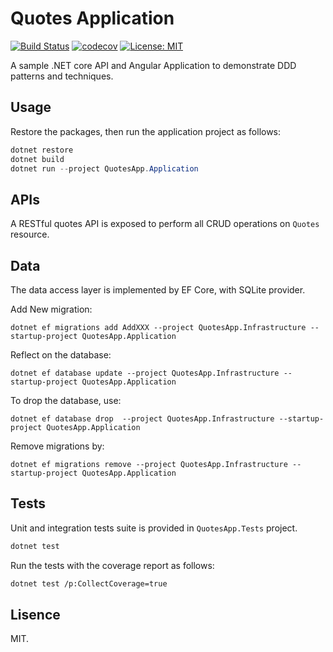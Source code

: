 # Quotes Application

[![Build Status](https://travis-ci.com/abarrak/Quotes-Application.svg?token=6srXbW1inBqbcVxZhTbQ&branch=master)](https://travis-ci.com/abarrak/Quotes-Application) [![codecov](https://codecov.io/gh/abarrak/Quotes-Application/branch/master/graph/badge.svg?token=NQoRbhJ1Ys)](https://codecov.io/gh/abarrak/Quotes-Application) [![License: MIT](https://img.shields.io/badge/License-MIT-yellow.svg)](https://opensource.org/licenses/MIT)


A sample .NET core API and Angular Application to demonstrate DDD patterns and techniques.

## Usage

Restore the packages, then run the application project as follows:

```csharp
dotnet restore
dotnet build
dotnet run --project QuotesApp.Application
```

## APIs

A RESTful quotes API is exposed to perform all CRUD operations on `Quotes` resource.

## Data

The data access layer is implemented by EF Core, with SQLite provider.

Add New migration:

```shell
dotnet ef migrations add AddXXX --project QuotesApp.Infrastructure --startup-project QuotesApp.Application
```

Reflect on the database:

```shell
dotnet ef database update --project QuotesApp.Infrastructure --startup-project QuotesApp.Application
```

To drop the database, use:

```shell
dotnet ef database drop  --project QuotesApp.Infrastructure --startup-project QuotesApp.Application
```

Remove migrations by:

```shell
dotnet ef migrations remove --project QuotesApp.Infrastructure --startup-project QuotesApp.Application
```

## Tests

Unit and integration tests suite is provided in  `QuotesApp.Tests` project.

```bash
dotnet test
```

Run the tests with the coverage report as follows:

```bash
dotnet test /p:CollectCoverage=true
```

## Lisence

MIT.
